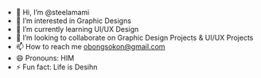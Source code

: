- 👋 Hi, I’m @steelamami
- 👀 I’m interested in Graphic Designs
- 🌱 I’m currently learning UI/UX Design
- 💞️ I’m looking to collaborate on Graphic Design Projects & UI/UX Projects
- 📫 How to reach me obongsokon@gmail.com
- 😄 Pronouns: HIM
- ⚡ Fun fact: Life is Desihn

<!---
steelamami/steelamami is a ✨ special ✨ repository because its `README.md` (this file) appears on your GitHub profile.
You can click the Preview link to take a look at your changes.
--->
